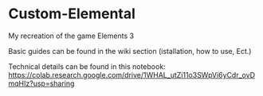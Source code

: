 # Custom-Elemental
My recreation of the game Elements 3

Basic guides can be found in the wiki section (istallation, how to use, Ect.)

Technical details can be found in this notebook: https://colab.research.google.com/drive/1WHAL_utZi11o3SWpVi6yCdr_ovDmqHIz?usp=sharing
